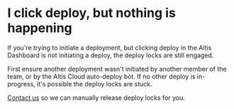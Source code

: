 # I click deploy, but nothing is happening

If you're trying to initiate a deployment, but clicking deploy in the Altis Dashboard is not initiating a deploy, the deploy locks
are still engaged.

First ensure another deployment wasn't initiated by another member of the team, or by the Altis Cloud auto-deploy bot. If no other
deploy is in-progress, it's possible the deploy locks are stuck.

[Contact us](support://new) so we can manually release deploy locks for you.
